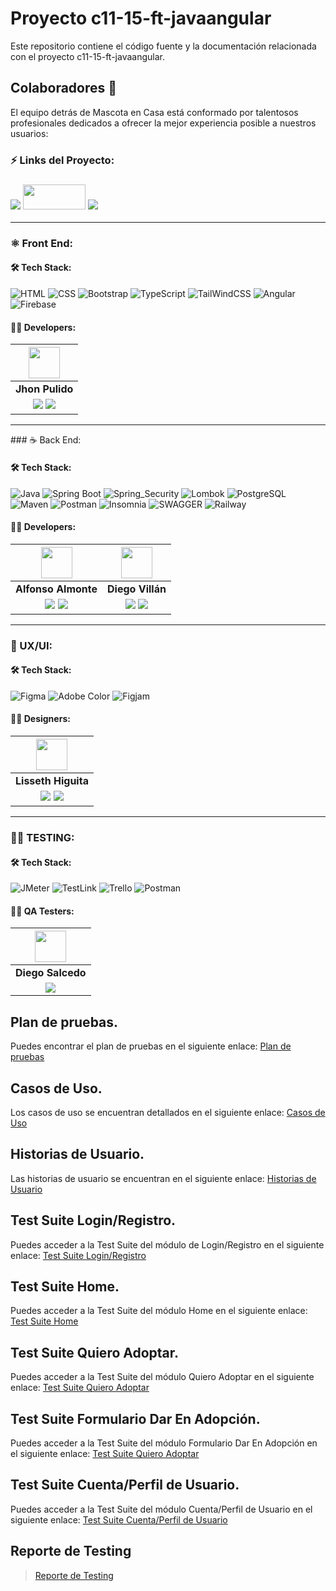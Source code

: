 # Proyecto c11-15-ft-javaangular

Este repositorio contiene el código fuente y la documentación relacionada con el proyecto c11-15-ft-javaangular.

## Colaboradores 👥

El equipo detrás de Mascota en Casa está conformado por talentosos profesionales dedicados a ofrecer la mejor experiencia posible a nuestros usuarios:

### ⚡ Links del Proyecto:

<h3><a href="https://www.figma.com/file/aYon5R5ryIkeNFeOVFIrqM/No-country---Wireframes?type=design&node-id=0-1&t=xnb1TCtnGFhKKKwX-0"> <img src="https://img.shields.io/badge/Figma-%23F24E1E.svg?style=for-the-badge&logo=Figma&logoColor=white"/></a> <a href="https://mascotasencasa-eb90d.web.app/"> <img src="https://firebase.google.com/static/downloads/brand-guidelines/PNG/logo-built_white.png?hl=es-419" width="100" height="40"/></a> <a href="c11-15-ft-javaangular-production.up.railway.app"> <img src="https://img.shields.io/badge/Railway-ffffff?style=for-the-badge&logo=Railway&logoColor=000000"/></a></h3>
<hr/>

### ⚛️ Front End:

#### 🛠️ Tech Stack:
![HTML](https://img.shields.io/badge/HTML-E34F26?style=for-the-badge&logo=HTML5&logoColor=white) 
![CSS](https://img.shields.io/badge/CSS-1572B6?style=for-the-badge&logo=CSS3&logoColor=white) 
![Bootstrap](https://img.shields.io/badge/Bootstrap-563D7C?style=for-the-badge&logo=Bootstrap&logoColor=white) 
![TypeScript](https://img.shields.io/badge/TypeScript-3178C6?style=for-the-badge&logo=TypeScript&logoColor=white) 
![TailWindCSS](https://img.shields.io/badge/Tailwindcss-e5e5e5?style=for-the-badge&logo=Tailwindcss&logoColor=06b6d4) 
![Angular](https://img.shields.io/badge/Angular-E23237?style=for-the-badge&logo=Angular&logoColor=white) 
![Firebase](https://img.shields.io/badge/Firebase-039BE5?style=for-the-badge&logo=Firebase&logoColor=FFA611)

#### 🧑‍💻 Developers:

| <img src="https://avatars.githubusercontent.com/u/91088016?v=4" width=50>| 
|:-:|
| **Jhon Pulido**| 
| <a href="https://github.com/jhonpulido1990"><img src="https://img.shields.io/badge/github-%23121011.svg?&style=for-the-badge&logo=github&logoColor=white"/></a> <a href="https://www.linkedin.com/in/jhon-jairo-pulido-462a9066/"><img src="https://img.shields.io/badge/linkedin%20-%230077B5.svg?&style=for-the-badge&logo=linkedin&logoColor=white"/></a> |

<hr/>
### ☕ Back End:

#### 🛠️ Tech Stack:

![Java](https://img.shields.io/badge/Java-007396?style=for-the-badge&logo=Java&logoColor=white)
![Spring Boot](https://img.shields.io/badge/Spring_Boot-6DB33F?style=for-the-badge&logo=Spring%20Boot&logoColor=white)
![Spring_Security](https://img.shields.io/badge/spring_security-6DB33F?style=for-the-badge&logo=spring%20security&logoColor=white)
![Lombok](https://img.shields.io/badge/Lombok-red?style=for-the-badge)
![PostgreSQL](https://img.shields.io/badge/postgresql-ffffff?style=for-the-badge&logo=postgresql&logoColor=008bb9)
![Maven](https://img.shields.io/badge/Maven-C71A36?style=for-the-badge&logo=Apache%20Maven&logoColor=white)
![Postman](https://img.shields.io/badge/postman-white?style=for-the-badge&logo=postman&logoColor=orange)
![Insomnia](https://img.shields.io/badge/Insomnia-white?style=for-the-badge&logo=insomnia&logoColor=purple)
![SWAGGER](https://img.shields.io/badge/swagger-6DB33F?style=for-the-badge&logo=swagger&logoColor=white)
![Railway](https://img.shields.io/badge/Railway-ffffff?style=for-the-badge&logo=Railway&logoColor=000000)


#### 🧑‍💻 Developers:



| <img src="https://media.licdn.com/dms/image/D4E03AQEHmoF8CznUwg/profile-displayphoto-shrink_800_800/0/1685988077714?e=1691625600&v=beta&t=NIKbr9HBRdDpWNcYIIXXVoqDxSfCrtMUJmMHrWFG3PU" width=50>| <img src="https://media.licdn.com/dms/image/D4D03AQHWH4Q7zclgnw/profile-displayphoto-shrink_800_800/0/1678309544307?e=1691625600&v=beta&t=XVs8wm00zZ-Iq-hzoJhisMTaDZa0avpPjAQ3WVIZNpQ" width=50>|
|:-:|:-:|
| **Alfonso Almonte**| **Diego Villán**| 
| <a href="https://github.com/j3v1t0"><img src="https://img.shields.io/badge/github-%23121011.svg?&style=for-the-badge&logo=github&logoColor=white"/></a> <a href="https://www.linkedin.com/in/alfonso-almonte-a7640485/"><img src="https://img.shields.io/badge/linkedin%20-%230077B5.svg?&style=for-the-badge&logo=linkedin&logoColor=white"/></a> | <a href="https://github.com/Nahuel409"><img src="https://img.shields.io/badge/github-%23121011.svg?&style=for-the-badge&logo=github&logoColor=white"/></a> <a href="https://www.linkedin.com/in/diegovillan/"><img src="https://img.shields.io/badge/linkedin%20-%230077B5.svg?&style=for-the-badge&logo=linkedin&logoColor=white"/></a> | 

<hr/>

### 🎨 UX/UI:

#### 🛠️ Tech Stack:
![Figma](https://img.shields.io/badge/Figma-F24E1E?style=for-the-badge&logo=Figma&logoColor=white)
![Adobe Color](https://img.shields.io/badge/Adobe_Color-FF0000?style=for-the-badge&logo=Adobe-Color&logoColor=white)
![Figjam](https://img.shields.io/badge/Figjam-F0E3FF?style=for-the-badge&logo=Figjam&logoColor=white)

#### 🧑‍💻 Designers:

| <img src="https://media.licdn.com/dms/image/D4E03AQEghGZiB9OkCQ/profile-displayphoto-shrink_800_800/0/1675780951559?e=1691625600&v=beta&t=Wz5K_bPn6gyMOzhuqzrh011HNQPqnnLmuuWF2PGr5QE" width=50>|
|:-:|
| **Lisseth Higuita**|
| <a href="https://www.behance.net/lissethhiguita"><img src="https://img.shields.io/badge/Behance-1769ff?style=for-the-badge&logo=behance&logoColor=white"/></a> <a href="https://www.linkedin.com/in/lissethhiguita-disenouxui/"><img src="https://img.shields.io/badge/linkedin%20-%230077B5.svg?&style=for-the-badge&logo=linkedin&logoColor=white"/></a> |

<hr/>

### 🔎🐞 TESTING:

#### 🛠️ Tech Stack:
![JMeter](https://img.shields.io/badge/apache_jmeter-white?style=for-the-badge&logo=apache-jmeter&logoColor=F24E1E)
![TestLink](https://img.shields.io/badge/TestLink-yellow?style=for-the-badge&logo=apache-testlink&logoColor=F24E1E)
![Trello](https://img.shields.io/badge/trello-blue?style=for-the-badge&logo=trello&logoColor=white)
![Postman](https://img.shields.io/badge/postman-white?style=for-the-badge&logo=postman&logoColor=orange)

#### 🧑‍💻 QA Testers:

| <img src="https://media.licdn.com/dms/image/D4D03AQGq53_8g9a-UA/profile-displayphoto-shrink_800_800/0/1669411534931?e=1691625600&v=beta&t=bQiUCcIAz0yfA1-eXBHHClQTvfe3K1VKSTgFqO0kNyE" width=50>|
|:-:|
| **Diego Salcedo**| 
|<a href="https://www.linkedin.com/in/diego-salcedo-18908119a/"><img src="https://img.shields.io/badge/linkedin%20-%230077B5.svg?&style=for-the-badge&logo=linkedin&logoColor=white"/></a> |

## Plan de pruebas.

Puedes encontrar el plan de pruebas en el siguiente enlace: [Plan de pruebas](https://trello.com/c/HWnAGZn6)

## Casos de Uso.

Los casos de uso se encuentran detallados en el siguiente enlace: [Casos de Uso](https://trello.com/c/Ci2eg1QT)

## Historias de Usuario.

Las historias de usuario se encuentran en el siguiente enlace: [Historias de Usuario](https://trello.com/invite/b/B04JwEvj/ATTI74dc108de9c979c321a9b265d2ce1f66B8127A18/backlog-epicas-us)

## Test Suite Login/Registro.

Puedes acceder a la Test Suite del módulo de Login/Registro en el siguiente enlace: [Test Suite Login/Registro](https://docs.google.com/spreadsheets/d/1V1jqMZcYJA_WfuX9_ITyIbpBut6JPTQMerWE18X3kZc/edit?usp=sharing)

## Test Suite Home.

Puedes acceder a la Test Suite del módulo Home en el siguiente enlace: [Test Suite Home](https://docs.google.com/spreadsheets/d/1ee3JDqWKFGD5WKgVyPvxCRNn4ztMeYqDgzwMWtWO5s0/edit?usp=sharing)

## Test Suite Quiero Adoptar.

Puedes acceder a la Test Suite del módulo Quiero Adoptar en el siguiente enlace: [Test Suite Quiero Adoptar](https://docs.google.com/spreadsheets/d/1ZJgkZCVMgJbWbqYjKMESPdCf16N8m6La4inIdrk3FX4/edit?usp=sharing)

## Test Suite Formulario Dar En Adopción.
Puedes acceder a la Test Suite del módulo Formulario Dar En Adopción en el siguiente enlace: [Test Suite Quiero Adoptar](https://docs.google.com/spreadsheets/d/1_loxyrDfJswr2Uuk6YGzHmpGHVE3oeH2QMeJtJW9BC0/edit?usp=sharing)

## Test Suite Cuenta/Perfil de Usuario.
Puedes acceder a la Test Suite del módulo Cuenta/Perfil de Usuario en el siguiente enlace: [Test Suite Cuenta/Perfil de Usuario](https://docs.google.com/spreadsheets/d/1WbMYMdKxC2GHnHV7qeG6MHwbazyDvgS5LH8E88fLHBs/edit?usp=sharing)

## Reporte de Testing
<blockquote class="trello-card"><a href="https:&#x2F;&#x2F;trello.com&#x2F;c&#x2F;VERfzsbR&#x2F;1-reporte-de-testing">Reporte de Testing</a></blockquote><script src="https://p.trellocdn.com/embed.min.js"></script>
